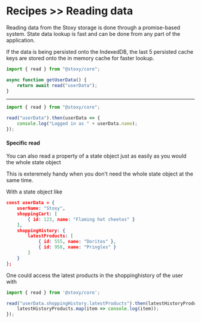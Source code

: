 # Recipes >> Reading data

Reading data from the Stoxy storage is done through a promise-based system. State data lookup is fast and 
can be done from any part of the application. 

If the data is being persisted onto the IndexedDB, the last 5 persisted cache keys are stored onto the in memory cache 
for faster lookup.

```js copy
import { read } from "@stoxy/core";

async function getUserData() {
    return await read("userData");
}

```

---

```js copy
import { read } from "@stoxy/core";

read("userData").then(userData => {
    console.log("Logged in as " + userData.name);
});
```

#### Specific read

You can also read a property of a state object just as easily as you would the whole state object

This is exteremely handy when you don't need the whole state object at the same time.

With a state object like

```json copy
const userData = {
    userName: "Stoxy",
    shoppingCart: [
        { id: 123, name: "Flaming hot cheetos" }
    ],
    shoppingHistory: {
        latestProducts: [
            { id: 555, name: "Doritos" },
            { id: 958, name: "Pringles" }
        ]
    }
};
```

One could access the latest products in the shoppinghistory of the user with


```js copy
import { read } from '@stoxy/core';

read("userData.shoppingHistory.latestProducts").then(latestHistoryProducts => {
    latestHistoryProducts.map(item => console.log(item));
});
```
